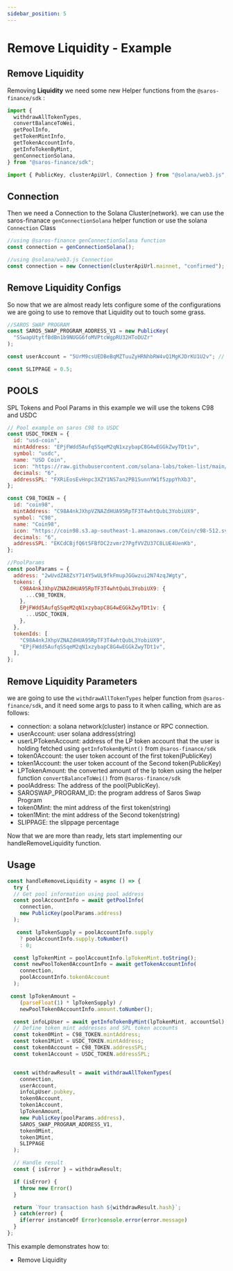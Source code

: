 ```yaml
---
sidebar_position: 5
---
```


# Remove Liquidity - Example

## Remove Liquidity

Removing **Liquidity** we need some new Helper functions from the `@saros-finance/sdk` :

```js
import {
  withdrawAllTokenTypes,
  convertBalanceToWei,
  getPoolInfo,
  getTokenMintInfo,
  getTokenAccountInfo,
  getInfoTokenByMint,
  genConnectionSolana,
} from "@saros-finance/sdk";

import { PublicKey, clusterApiUrl, Connection } from "@solana/web3.js";
```

## Connection

Then we need a Connection to the Solana Cluster(network). we can use the saros-finanace `genConnectionSolana` helper function or use the solana `Connection` Class

```js
//using @saros-finance genConnectionSolana function
const connection = genConnectionSolana();

//using @solana/web3.js Connection
const connection = new Connection(clusterApiUrl.mainnet, "confirmed");
```

## Remove Liquidity Configs

So now that we are almost ready lets configure some of the configurations we are going to use to remove that Liquidity out to touch some grass.

```js
//SAROS SWAP PROGRAM
const SAROS_SWAP_PROGRAM_ADDRESS_V1 = new PublicKey(
  "SSwapUtytfBdBn1b9NUGG6foMVPtcWgpRU32HToDUZr"
);

const userAccount = "5UrM9csUEDBeBqMZTuuZyHRNhbRW4vQ1MgKJDrKU1U2v"; // owner address

const SLIPPAGE = 0.5;
```

## POOLS

SPL Tokens and Pool Params in this example we will use the tokens C98 and USDC

```js
// Pool example on saros C98 to USDC
const USDC_TOKEN = {
  id: "usd-coin",
  mintAddress: "EPjFWdd5AufqSSqeM2qN1xzybapC8G4wEGGkZwyTDt1v",
  symbol: "usdc",
  name: "USD Coin",
  icon: "https://raw.githubusercontent.com/solana-labs/token-list/main/assets/mainnet/EPjFWdd5AufqSSqeM2qN1xzybapC8G4wEGGkZwyTDt1v/logo.png",
  decimals: "6",
  addressSPL: "FXRiEosEvHnpc3XZY1NS7an2PB1SunnYW1f5zppYhXb3",
};

const C98_TOKEN = {
  id: "coin98",
  mintAddress: "C98A4nkJXhpVZNAZdHUA95RpTF3T4whtQubL3YobiUX9",
  symbol: "C98",
  name: "Coin98",
  icon: "https://coin98.s3.ap-southeast-1.amazonaws.com/Coin/c98-512.svg",
  decimals: "6",
  addressSPL: "EKCdCBjfQ6t5FBfDC2zvmr27PgfVVZU37C8LUE4UenKb",
};

//PoolParams
const poolParams = {
  address: "2wUvdZA8ZsY714Y5wUL9fkFmupJGGwzui2N74zqJWgty",
  tokens: {
    C98A4nkJXhpVZNAZdHUA95RpTF3T4whtQubL3YobiUX9: {
      ...C98_TOKEN,
    },
    EPjFWdd5AufqSSqeM2qN1xzybapC8G4wEGGkZwyTDt1v: {
      ...USDC_TOKEN,
    },
  },
  tokenIds: [
    "C98A4nkJXhpVZNAZdHUA95RpTF3T4whtQubL3YobiUX9",
    "EPjFWdd5AufqSSqeM2qN1xzybapC8G4wEGGkZwyTDt1v",
  ],
};
```

## Remove Liquidity Parameters

we are going to use the `withdrawAllTokenTypes` helper function from `@saros-finance/sdk`, and it need some args to pass to it when calling, which are as follows:

- connection: a solana network(cluster) instance or RPC connection.
- userAccount: user solana address(string)
- userLPTokenAccount: address of the LP token account that the user is holding fetched using `getInfoTokenByMint()` from `@saros-finance/sdk`
- token0Account: the user token account of the first token(PublicKey)
- token1Account: the user token account of the Second token(PublicKey)
- LPTokenAmount: the converted amount of the lp token using the helper function `convertBalanceToWei()` from `@saros-finance/sdk`
- poolAddress: The address of the pool(PublicKey).
- SAROSWAP_PROGRAM_ID: the program address of Saros Swap Program
- token0Mint: the mint address of the first token(string)
- token1Mint: the mint address of the Second token(string)
- SLIPPAGE: the slippage percentage

Now that we are more than ready, lets start implementing our handleRemoveLiquidity function.

## Usage

```js
const handleRemoveLiquidity = async () => {
  try {
  // Get pool information using pool address
  const poolAccountInfo = await getPoolInfo(
    connection,
    new PublicKey(poolParams.address)
  );

   const lpTokenSupply = poolAccountInfo.supply
    ? poolAccountInfo.supply.toNumber()
    : 0;

  const lpTokenMint = poolAccountInfo.lpTokenMint.toString();
  const newPoolToken0AccountInfo = await getTokenAccountInfo(
    connection,
    poolAccountInfo.token0Account
  );

 const lpTokenAmount =
    (parseFloat(1) * lpTokenSupply) /
    newPoolToken0AccountInfo.amount.toNumber();

  const infoLpUser = await getInfoTokenByMint(lpTokenMint, accountSol);
  // Define token mint addresses and SPL token accounts
  const token0Mint = C98_TOKEN.mintAddress;
  const token1Mint = USDC_TOKEN.mintAddress;
  const token0Account = C98_TOKEN.addressSPL;
  const token1Account = USDC_TOKEN.addressSPL;


  const withdrawResult = await withdrawAllTokenTypes(
    connection,
    userAccount,
    infoLpUser.pubkey,
    token0Account,
    token1Account,
    lpTokenAmount,
    new PublicKey(poolParams.address),
    SAROS_SWAP_PROGRAM_ADDRESS_V1,
    token0Mint,
    token1Mint,
    SLIPPAGE
  );

  // Handle result
  const { isError } = withdrawResult;

  if (isError) {
    throw new Error()
  }

  return `Your transaction hash ${withdrawResult.hash}`;
  } catch(error) {
    if(error instanceOf Error)console.error(error.message)
  }
};


```

This example demonstrates how to:

- Remove Liquidity
